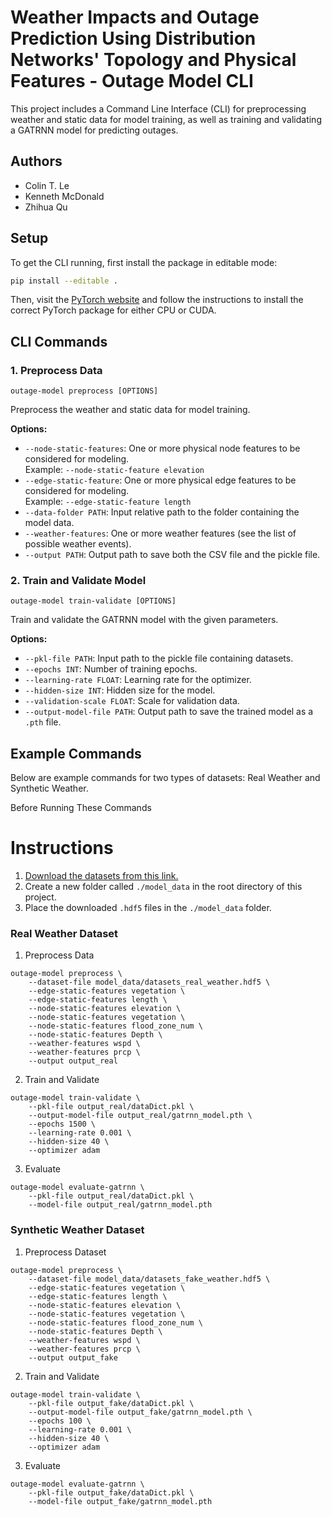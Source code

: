 # Weather Impacts and Outage Prediction Using Distribution Networks' Topology and Physical Features - Outage Model CLI

This project includes a Command Line Interface (CLI) for preprocessing weather and static data for model training, as well as training and validating a GATRNN model for predicting outages.

## Authors

- Colin T. Le
- Kenneth McDonald
- Zhihua Qu

## Setup

To get the CLI running, first install the package in editable mode:

```bash
pip install --editable .
```

Then, visit the [PyTorch website](https://pytorch.org/get-started/locally/) and follow the instructions to install the correct PyTorch package for either CPU or CUDA.

## CLI Commands

### 1. Preprocess Data
```
outage-model preprocess [OPTIONS]
```
Preprocess the weather and static data for model training.

**Options:**
- `--node-static-features`: One or more physical node features to be considered for modeling.  
  Example: `--node-static-feature elevation`
- `--edge-static-feature`: One or more physical edge features to be considered for modeling.  
  Example: `--edge-static-feature length`
- `--data-folder PATH`: Input relative path to the folder containing the model data.
- `--weather-features`: One or more weather features (see the list of possible weather events).
- `--output PATH`: Output path to save both the CSV file and the pickle file.

### 2. Train and Validate Model
```
outage-model train-validate [OPTIONS]
```
Train and validate the GATRNN model with the given parameters.

**Options:**
- `--pkl-file PATH`: Input path to the pickle file containing datasets.
- `--epochs INT`: Number of training epochs.
- `--learning-rate FLOAT`: Learning rate for the optimizer.
- `--hidden-size INT`: Hidden size for the model.
- `--validation-scale FLOAT`: Scale for validation data.
- `--output-model-file PATH`: Output path to save the trained model as a `.pth` file.

## Example Commands
Below are example commands for two types of datasets: Real Weather and Synthetic Weather.

Before Running These Commands

# Instructions

1. [Download the datasets from this link.](https://figshare.com/articles/dataset/Real_World_and_Synthetic_Datasets_from_Predicting_Extreme_Weather-Induced_Outages_in_Distribution_Networks_Using_Graph-Based_Neural_Network_Models_/28204925/1?file=51675710)
2. Create a new folder called `./model_data` in the root directory of this project.
3. Place the downloaded `.hdf5` files in the `./model_data` folder.

### Real Weather Dataset

1. Preprocess Data

```
outage-model preprocess \
    --dataset-file model_data/datasets_real_weather.hdf5 \
    --edge-static-features vegetation \
    --edge-static-features length \
    --node-static-features elevation \
    --node-static-features vegetation \
    --node-static-features flood_zone_num \
    --node-static-features Depth \
    --weather-features wspd \
    --weather-features prcp \
    --output output_real
```

2. Train and Validate

```
outage-model train-validate \
    --pkl-file output_real/dataDict.pkl \
    --output-model-file output_real/gatrnn_model.pth \
    --epochs 1500 \
    --learning-rate 0.001 \
    --hidden-size 40 \
    --optimizer adam
```

3. Evaluate

```
outage-model evaluate-gatrnn \
    --pkl-file output_real/dataDict.pkl \
    --model-file output_real/gatrnn_model.pth
```

### Synthetic Weather Dataset

1. Preprocess Dataset

```
outage-model preprocess \
    --dataset-file model_data/datasets_fake_weather.hdf5 \
    --edge-static-features vegetation \
    --edge-static-features length \
    --node-static-features elevation \
    --node-static-features vegetation \
    --node-static-features flood_zone_num \
    --node-static-features Depth \
    --weather-features wspd \
    --weather-features prcp \
    --output output_fake
```

2. Train and Validate

```
outage-model train-validate \
    --pkl-file output_fake/dataDict.pkl \
    --output-model-file output_fake/gatrnn_model.pth \
    --epochs 100 \
    --learning-rate 0.001 \
    --hidden-size 40 \
    --optimizer adam
```

3. Evaluate

```
outage-model evaluate-gatrnn \
    --pkl-file output_fake/dataDict.pkl \
    --model-file output_fake/gatrnn_model.pth
```
